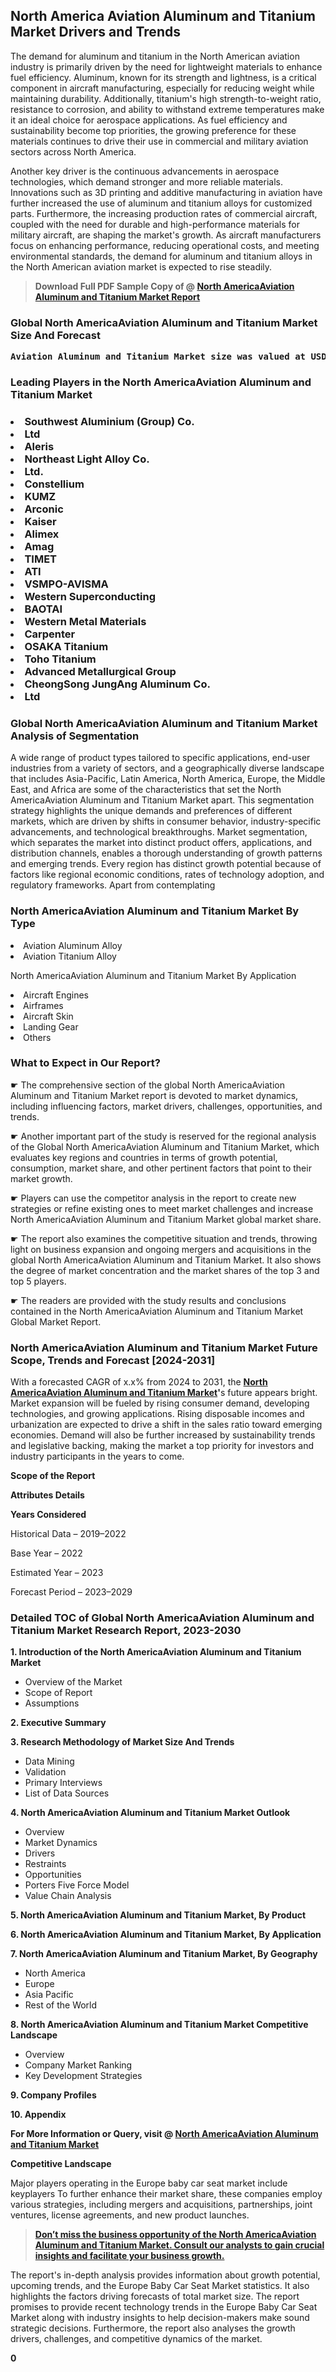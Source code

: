 <p> <h2>North America Aviation Aluminum and Titanium Market Drivers and Trends</h2><p>The demand for aluminum and titanium in the North American aviation industry is primarily driven by the need for lightweight materials to enhance fuel efficiency. Aluminum, known for its strength and lightness, is a critical component in aircraft manufacturing, especially for reducing weight while maintaining durability. Additionally, titanium's high strength-to-weight ratio, resistance to corrosion, and ability to withstand extreme temperatures make it an ideal choice for aerospace applications. As fuel efficiency and sustainability become top priorities, the growing preference for these materials continues to drive their use in commercial and military aviation sectors across North America.</p><p>Another key driver is the continuous advancements in aerospace technologies, which demand stronger and more reliable materials. Innovations such as 3D printing and additive manufacturing in aviation have further increased the use of aluminum and titanium alloys for customized parts. Furthermore, the increasing production rates of commercial aircraft, coupled with the need for durable and high-performance materials for military aircraft, are shaping the market's growth. As aircraft manufacturers focus on enhancing performance, reducing operational costs, and meeting environmental standards, the demand for aluminum and titanium alloys in the North American aviation market is expected to rise steadily.</p></p><blockquote id="" class=""><strong>Download Full PDF Sample Copy of @&nbsp;<a href="https://www.verifiedmarketreports.com/download-sample/?rid=798738&utm_source=GitHub-Jan&utm_medium=251" target="_blank">North AmericaAviation Aluminum and Titanium Market Report</a>&nbsp;&nbsp;</strong></blockquote><h3 id="" class=""><strong>Global&nbsp;North AmericaAviation Aluminum and Titanium Market Size And Forecast</strong></h3><pre class="reader-text-block__code-block"><strong>Aviation Aluminum and Titanium Market size was valued at USD 9.97 Billion in 2022 and is projected to reach USD 14.94 Billion by 2030, growing at a CAGR of 6.65% from 2024 to 2030.</strong></pre><h3 id="" class="">Leading Players in the&nbsp;North AmericaAviation Aluminum and Titanium Market</h3><h3 class=""></Li><Li>Southwest Aluminium (Group) Co.</Li><Li> Ltd</Li><Li> Aleris</Li><Li> Northeast Light Alloy Co.</Li><Li> Ltd.</Li><Li> Constellium</Li><Li> KUMZ</Li><Li> Arconic</Li><Li> Kaiser</Li><Li> Alimex</Li><Li> Amag</Li><Li> TIMET</Li><Li> ATI</Li><Li> VSMPO-AVISMA</Li><Li> Western Superconducting</Li><Li> BAOTAI</Li><Li> Western Metal Materials</Li><Li> Carpenter</Li><Li> OSAKA Titanium</Li><Li> Toho Titanium</Li><Li> Advanced Metallurgical Group</Li><Li> CheongSong JungAng Aluminum Co.</Li><Li> Ltd</h3><h3 id="" class="">Global&nbsp;North AmericaAviation Aluminum and Titanium Market Analysis of Segmentation</h3><p id="" class="">A wide range of product types tailored to specific applications, end-user industries from a variety of sectors, and a geographically diverse landscape that includes Asia-Pacific, Latin America, North America, Europe, the Middle East, and Africa are some of the characteristics that set the North AmericaAviation Aluminum and Titanium Market apart. This segmentation strategy highlights the unique demands and preferences of different markets, which are driven by shifts in consumer behavior, industry-specific advancements, and technological breakthroughs. Market segmentation, which separates the market into distinct product offers, applications, and distribution channels, enables a thorough understanding of growth patterns and emerging trends. Every region has distinct growth potential because of factors like regional economic conditions, rates of technology adoption, and regulatory frameworks. Apart from contemplating</p><h3 id="" class="">North AmericaAviation Aluminum and Titanium Market&nbsp;By Type</h3><p></Li><Li>Aviation Aluminum Alloy</Li><Li> Aviation Titanium Alloy</p><div class="" data-test-id=""><p>North AmericaAviation Aluminum and Titanium Market&nbsp;By Application</p></div><p class=""></Li><Li>Aircraft Engines</Li><Li> Airframes</Li><Li> Aircraft Skin</Li><Li> Landing Gear</Li><Li> Others</p><div class="" data-test-id=""><h3><span class="">What to Expect in Our Report?</span></h3></div><div class="" data-test-id=""><p><span class="">☛ The comprehensive section of the global North AmericaAviation Aluminum and Titanium Market report is devoted to market dynamics, including influencing factors, market drivers, challenges, opportunities, and trends.</span></p></div><div class="" data-test-id=""><p><span class="">☛ Another important part of the study is reserved for the regional analysis of the Global North AmericaAviation Aluminum and Titanium Market, which evaluates key regions and countries in terms of growth potential, consumption, market share, and other pertinent factors that point to their market growth.</span></p></div><div class="" data-test-id=""><p><span class="">☛ Players can use the competitor analysis in the report to create new strategies or refine existing ones to meet market challenges and increase North AmericaAviation Aluminum and Titanium Market global market share.</span></p></div><div class="" data-test-id=""><p><span class="">☛ The report also examines the competitive situation and trends, throwing light on business expansion and ongoing mergers and acquisitions in the global North AmericaAviation Aluminum and Titanium Market. It also shows the degree of market concentration and the market shares of the top 3 and top 5 players.</span></p></div><div class="" data-test-id=""><p><span class="">☛ The readers are provided with the study results and conclusions contained in the North AmericaAviation Aluminum and Titanium Market Global Market Report.</span></p></div><div class="" data-test-id=""><h3><span class="">North AmericaAviation Aluminum and Titanium Market Future Scope, Trends and Forecast [2024-2031]</span></h3></div><div class="" data-test-id=""><p><span class="">With a forecasted CAGR of x.x% from 2024 to 2031, the <strong><a href="https://www.verifiedmarketreports.com/download-sample/?rid=798738&utm_source=GitHub-Jan&utm_medium=251" target="_blank">North AmericaAviation Aluminum and Titanium Market</a>'</strong>s future appears bright. Market expansion will be fueled by rising consumer demand, developing technologies, and growing applications. Rising disposable incomes and urbanization are expected to drive a shift in the sales ratio toward emerging economies. Demand will also be further increased by sustainability trends and legislative backing, making the market a top priority for investors and industry participants in the years to come.</span></p><p id="ember66" class="ember-view reader-text-block__paragraph"><strong>Scope of the Report</strong></p><p id="ember67" class="ember-view reader-text-block__paragraph"><strong>Attributes Details</strong></p><p id="ember68" class="ember-view reader-text-block__paragraph"><strong>Years Considered</strong></p><p id="ember69" class="ember-view reader-text-block__paragraph">Historical Data &ndash; 2019&ndash;2022</p><p id="ember70" class="ember-view reader-text-block__paragraph">Base Year &ndash; 2022</p><p id="ember71" class="ember-view reader-text-block__paragraph">Estimated Year &ndash; 2023</p><p id="ember72" class="ember-view reader-text-block__paragraph">Forecast Period &ndash; 2023&ndash;2029</p></div><h3 id="" class="">Detailed TOC of Global North AmericaAviation Aluminum and Titanium Market Research Report, 2023-2030</h3><p id="" class=""><strong>1. Introduction of the North AmericaAviation Aluminum and Titanium Market</strong></p><ul><li>Overview of the Market</li><li>Scope of Report</li><li>Assumptions</li></ul><p id="" class=""><strong>2. Executive Summary</strong></p><p id="" class=""><strong>3. Research Methodology of Market Size And Trends</strong></p><ul><li>Data Mining</li><li>Validation</li><li>Primary Interviews</li><li>List of Data Sources</li></ul><p id="" class=""><strong>4. North AmericaAviation Aluminum and Titanium Market Outlook</strong></p><ul><li>Overview</li><li>Market Dynamics</li><li>Drivers</li><li>Restraints</li><li>Opportunities</li><li>Porters Five Force Model</li><li>Value Chain Analysis</li></ul><p id="" class=""><strong>5. North AmericaAviation Aluminum and Titanium Market, By Product</strong></p><p id="" class=""><strong>6. North AmericaAviation Aluminum and Titanium Market, By Application</strong></p><p id="" class=""><strong>7. North AmericaAviation Aluminum and Titanium Market, By Geography</strong></p><ul><li>North America</li><li>Europe</li><li>Asia Pacific</li><li>Rest of the World</li></ul><p id="" class=""><strong>8. North AmericaAviation Aluminum and Titanium Market Competitive Landscape</strong></p><ul><li>Overview</li><li>Company Market Ranking</li><li>Key Development Strategies</li></ul><p id="" class=""><strong>9. Company Profiles</strong></p><p id="" class=""><strong>10. Appendix</strong></p><p><strong>For More Information or Query, visit&nbsp;@ <a href="https://www.verifiedmarketreports.com/product/aviation-aluminum-and-titanium-market/" target="_blank">North AmericaAviation Aluminum and Titanium Market</a></strong></p><p id="ember61" class="ember-view reader-text-block__paragraph"><strong>Competitive Landscape</strong></p><p id="ember62" class="ember-view reader-text-block__paragraph">Major players operating in the Europe baby car seat market include keyplayers To further enhance their market share, these companies employ various strategies, including mergers and acquisitions, partnerships, joint ventures, license agreements, and new product launches.</p><blockquote id="ember63" class="ember-view reader-text-block__blockquote"><strong><a href="https://www.verifiedmarketreports.com/download-sample/?rid=798738&utm_source=GitHub-Jan&utm_medium=251" target="_blank">Don&rsquo;t miss the business opportunity of the North AmericaAviation Aluminum and Titanium Market. Consult our analysts to gain crucial insights and facilitate your business growth.</a></strong></blockquote><p id="ember64" class="ember-view reader-text-block__paragraph">The report's in-depth analysis provides information about growth potential, upcoming trends, and the Europe Baby Car Seat Market statistics. It also highlights the factors driving forecasts of total market size. The report promises to provide recent technology trends in the Europe Baby Car Seat Market along with industry insights to help decision-makers make sound strategic decisions. Furthermore, the report also analyses the growth drivers, challenges, and competitive dynamics of the market.</p><p class="ember-view reader-text-block__paragraph"><strong>0</strong></p>
